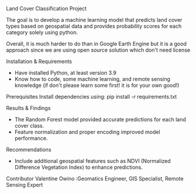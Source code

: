 Land Cover Classification Project


The goal is to develop a machine learning model that predicts land cover types based on geospatial data and provides probability scores for each category solely using python.

Overall, it is much harder to do than in Google Earth Engine but it is a good approach since we are using open source solution which don't need license

Installation & Requirements
- Have installed Python, at least version 3.9
- Know how to code, some machine learning, and remote sensing knowledge (if don't please learn some first! it is for your own good!)

Prerequisites
Install dependencies using:
pip install -r requirements.txt

Results & Findings
- The Random Forest model provided accurate predictions for each land cover class.
- Feature normalization and proper encoding improved model performance.

Recommendations
- Include additional geospatial features such as NDVI (Normalized Difference Vegetation Index) to enhance predictions.

Contributor
Valentine Owino :Geomatics Engineer, GIS Specialist, Remote Sensing Expert

